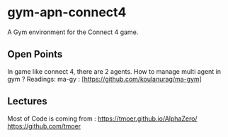 # gym-apn-connect4

A Gym environment for the Connect 4 game.

## Open Points

In game like connect 4, there are 2 agents. How to manage multi agent in gym ?
Readings:
ma-gy : [https://github.com/koulanurag/ma-gym]

## Lectures

Most of Code is coming from :  https://tmoer.github.io/AlphaZero/
https://github.com/tmoer